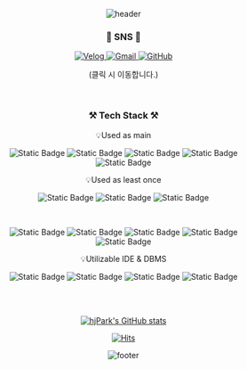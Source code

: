 <div align="center">
  
![header](https://capsule-render.vercel.app/api?type=waving&color=gradient&customColorList=1,3,4,14,15,17,18,26,28,30&height=300&section=header&text=Welcome&fontSize=90&fontAlignY=40&desc=hjPark's%20GitHub%20Profile&animation=fadeIn&descAlign=61&descAlignY=54)
</div>

<h3 align="center"> 🔹 SNS 🔹 </h3>
<div align="center">
  
<a href="https://velog.io/@tabi4645">
  <img src="https://img.shields.io/badge/Velog-%2320C997?style=flat-square&logo=velog&logoColor=white&link=https%3A%2F%2Fvelog.io%2F%40tabi4645" alt="Velog" />
</a>
<a href="mailto:hjpark4645@gmail.com">
  <img src="https://img.shields.io/badge/Gmail-%23EA4335?style=flat-square&logo=gmail&logoColor=white&link=hjpark4645%40gmail.com" alt="Gmail" />
</a>
<a href="https://github.com/hj4645">
  <img src="https://img.shields.io/badge/GitHub-%23181717?style=flat-square&logo=github&logoColor=white&link=https%3A%2F%2Fgithub.com%2Fhj4645" alt="GitHub" />
</a>

(클릭 시 이동합니다.)
</div>

<br>

<h3 align="center">⚒️ Tech Stack ⚒️</h3>

<p align="center">
💡Used as main
</p>

<div align="center">

![Static Badge](https://img.shields.io/badge/python-%233776AB?style=for-the-badge&logo=python&logoColor=white) ![Static Badge](https://img.shields.io/badge/java-%23007396?style=for-the-badge&logo=java&logoColor=white)  ![Static Badge](https://img.shields.io/badge/javascript-%23F7DF1E?style=for-the-badge&logo=javascript&logoColor=black)  ![Static Badge](https://img.shields.io/badge/css-%231572B6?style=for-the-badge&logo=css3&logoColor=white)  ![Static Badge](https://img.shields.io/badge/html-%23E34F26?style=for-the-badge&logo=html5&logoColor=white)

</div>

<p align="center">
💡Used as least once
</p>


<div align="center">
  
![Static Badge](https://img.shields.io/badge/spring-%236DB33F?style=for-the-badge&logo=spring&logoColor=white)  ![Static Badge](https://img.shields.io/badge/springboot-%236DB33F?style=for-the-badge&logo=springboot&logoColor=white)  ![Static Badge](https://img.shields.io/badge/spring%20security-%236DB33F?style=for-the-badge&logo=springsecurity&logoColor=white)

<br>

![Static Badge](https://img.shields.io/badge/jquery-%230769AD?style=for-the-badge&logo=jquery&logoColor=white) ![Static Badge](https://img.shields.io/badge/mysql-%234479A1?style=for-the-badge&logo=mysql&logoColor=white) ![Static Badge](https://img.shields.io/badge/d3.js-%23F9A03C?style=for-the-badge&logo=d3dotjs&logoColor=white) ![Static Badge](https://img.shields.io/badge/flutter-%2302569B?style=for-the-badge&logo=flutter&logoColor=white) ![Static Badge](https://img.shields.io/badge/dart-%230175C2?style=for-the-badge&logo=dart&logoColor=white) 


</div>

<p align="center">
💡Utilizable IDE & DBMS
</p>

<div align="center">
  
![Static Badge](https://img.shields.io/badge/VSC-%23007ACC?style=for-the-badge&logo=visualstudiocode&logoColor=white) ![Static Badge](https://img.shields.io/badge/eclipse-%232C2255?style=for-the-badge&logo=eclipseide&logoColor=white) ![Static Badge](https://img.shields.io/badge/oracle-%23F80000?style=for-the-badge&logo=oracle&logoColor=white) ![Static Badge](https://img.shields.io/badge/aws-%23232F3E?style=for-the-badge&logo=amazonaws&logoColor=white)

</div>

<br><br>

<div align="center">
  
[![hjPark's GitHub stats](https://github-readme-stats.vercel.app/api?username=hj4645&show_icons=true&theme=vue&border_radius=13)](https://github.com/anuraghazra/github-readme-stats)
</div>

<div align="center">
  
[![Hits](https://hits.seeyoufarm.com/api/count/incr/badge.svg?url=https%3A%2F%2Fgithub.com%2Fhj4645&count_bg=%2367CD9F&title_bg=%23968B8B&icon=github.svg&icon_color=%23E7E7E7&title=hits&edge_flat=false)](https://hits.seeyoufarm.com)

</div>

<div align="center">

![footer](https://capsule-render.vercel.app/api?section=footer&type=waving&color=gradient&customColorList=1,3,4,14,15,17,18,26,28,30&height=200&fontSize=90)

</div>
